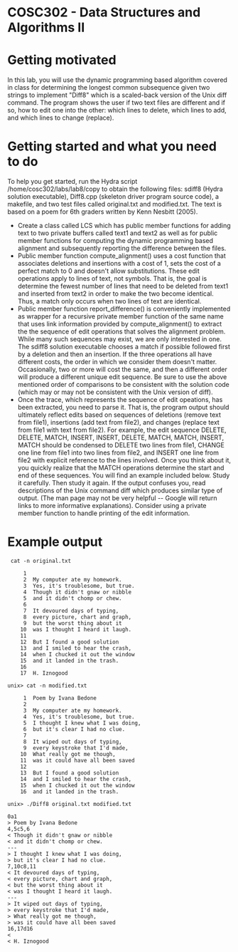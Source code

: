 # COSC302 - Data Structures and Algorithms II
# Getting motivated
In this lab, you will use the dynamic programming based algorithm covered in class for determining the longest common subsequence given two strings to implement "Diff8" which is a scaled-back version of the Unix diff command. The program shows the user if two text files are different and if so, how to edit one into the other: which lines to delete, which lines to add, and which lines to change (replace).

# Getting started and what you need to do

To help you get started, run the Hydra script /home/cosc302/labs/lab8/copy to obtain the following files: sdiff8 (Hydra solution executable), Diff8.cpp (skeleton driver program source code), a makefile, and two test files called original.txt and modified.txt. The text is based on a poem for 6th graders written by Kenn Nesbitt (2005).
* Create a class called LCS which has public member functions for adding text to two private buffers called text1 and text2 as well as for public member functions for computing the dynamic programming based alignment and subsequently reporting the difference between the files.
* Public member function compute_alignment() uses a cost function that associates deletions and insertions with a cost of 1, sets the cost of a perfect match to 0 and doesn't allow substitutions. These edit operations apply to lines of text, not symbols. That is, the goal is determine the fewest number of lines that need to be deleted from text1 and inserted from text2 in order to make the two become identical. Thus, a match only occurs when two lines of text are identical.
* Public member function report_difference() is conveniently implemented as wrapper for a recursive private member function of the same name that uses link information provided by compute_alignment() to extract the the sequence of edit operations that solves the alignment problem. While many such sequences may exist, we are only interested in one. The sdiff8 solution executable chooses a match if possible followed first by a deletion and then an insertion. If the three operations all have different costs, the order in which we consider them doesn't matter. Occasionally, two or more will cost the same, and then a different order will produce a different unique edit sequence. Be sure to use the above mentioned order of comparisons to be consistent with the solution code (which may or may not be consistent with the Unix version of diff).
* Once the trace, which represents the sequence of edit opeations, has been extracted, you need to parse it. That is, the program output should ultimately reflect edits based on sequences of deletions (remove text from file1), insertions (add text from file2), and changes (replace text from file1 with text from file2). For example, the edit sequence DELETE, DELETE, MATCH, INSERT, INSERT, DELETE, MATCH, MATCH, INSERT, MATCH should be condensed to DELETE two lines from file1, CHANGE one line from file1 into two lines from file2, and INSERT one line from file2 with explicit reference to the lines involved. Once you think about it, you quickly realize that the MATCH operations determine the start and end of these sequences. You will find an example included below. Study it carefully. Then study it again. If the output confuses you, read descriptions of the Unix command diff which produces similar type of output. (The man page may not be very helpful -- Google will return links to more informative explanations). Consider using a private member function to handle printing of the edit information.

# Example output
```
 cat -n original.txt

     1	
     2	My computer ate my homework.
     3	Yes, it's troublesome, but true.
     4	Though it didn't gnaw or nibble
     5	and it didn't chomp or chew.
     6	
     7	It devoured days of typing,
     8	every picture, chart and graph,
     9	but the worst thing about it 
    10	was I thought I heard it laugh.
    11	
    12	But I found a good solution
    13	and I smiled to hear the crash,
    14	when I chucked it out the window
    15	and it landed in the trash.
    16	
    17	H. Iznogood

unix> cat -n modified.txt

     1	Poem by Ivana Bedone
     2	
     3	My computer ate my homework.
     4	Yes, it's troublesome, but true.
     5	I thought I knew what I was doing,
     6	but it's clear I had no clue.
     7	
     8	It wiped out days of typing,
     9	every keystroke that I'd made,
    10	What really got me though, 
    11	was it could have all been saved
    12	
    13	But I found a good solution
    14	and I smiled to hear the crash,
    15	when I chucked it out the window
    16	and it landed in the trash.

unix> ./Diff8 original.txt modified.txt

0a1
> Poem by Ivana Bedone
4,5c5,6
< Though it didn't gnaw or nibble
< and it didn't chomp or chew.
---
> I thought I knew what I was doing,
> but it's clear I had no clue.
7,10c8,11
< It devoured days of typing,
< every picture, chart and graph,
< but the worst thing about it
< was I thought I heard it laugh.
---
> It wiped out days of typing,
> every keystroke that I'd made,
> What really got me though,
> was it could have all been saved
16,17d16
<
< H. Iznogood
```
